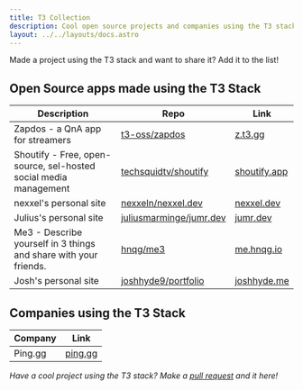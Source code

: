 ```yaml
---
title: T3 Collection
description: Cool open source projects and companies using the T3 stack
layout: ../../layouts/docs.astro
---
```


Made a project using the T3 stack and want to share it? Add it to the list!

## Open Source apps made using the T3 Stack

| Description                                                      | Repo                                                                  | Link                                 |
| ---------------------------------------------------------------- | --------------------------------------------------------------------- | ------------------------------------ |
| Zapdos - a QnA app for streamers                                 | [t3-oss/zapdos](https://github.com/t3-oss/zapdos)                     | [z.t3.gg](https://z.t3.gg)           |
| Shoutify - Free, open-source, sel-hosted social media management | [techsquidtv/shoutify](https://github.com/TechSquidTV/Shoutify)       | [shoutify.app](https://shoutify.app) |
| nexxel's personal site                                           | [nexxeln/nexxel.dev](https://github.com/nexxeln/nexxel.dev)           | [nexxel.dev](https://nexxel.dev)     |
| Julius's personal site                                           | [juliusmarminge/jumr.dev](https://github.com/juliusmarminge/jumr.dev) | [jumr.dev](https://jumr.dev)         |
| Me3 - Describe yourself in 3 things and share with your friends. | [hnqg/me3](https://github.com/hnqg/me3)                               | [me.hnqg.io](https://me.hnqg.io)     |
| Josh's personal site                                             | [joshhyde9/portfolio](https://github.com/JoshHyde9/portfolio)         | [joshhyde.me](https://joshhyde.me)   |

## Companies using the T3 Stack

| Company | Link                       |
| ------- | -------------------------- |
| Ping.gg | [ping.gg](https://ping.gg) |

_Have a cool project using the T3 stack? Make a [pull request](https://github.com/t3-oss/create-t3-app/tree/main/www/src/pages/en/t3-collection.md) and it here!_
